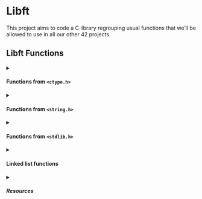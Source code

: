 # Libft
This project aims to code a C library regrouping usual functions that we’ll be allowed to use in all our other 42 projects.

## Libft Functions
<details>
  <summary>
    
#### Functions from `<ctype.h>`
  </summary>
  
- [`ft_isalpha`](https://github.com/alex81131/42-Cursus/blob/main/Libft/ctype.h/ft_isalpha.c) - checks for an alphabetic character.
- [`ft_isdigit`](https://github.com/alex81131/42-Cursus/blob/main/Libft/ctype.h/ft_isdigit.c) - checks for a digit (0 through 9).
- [`ft_isalnum`](https://github.com/alex81131/42-Cursus/blob/main/Libft/ctype.h/ft_isalnum.c) - checks for an alphanumeric character.
- [`ft_isascii`](https://github.com/alex81131/42-Cursus/blob/main/Libft/ctype.h/ft_isascii.c) - checks whether c fits into the ASCII character set.
- [`ft_isprint`](https://github.com/alex81131/42-Cursus/blob/main/Libft/ctype.h/ft_isprint.c) - checks for any printable character.
- [`ft_toupper`](https://github.com/alex81131/42-Cursus/blob/main/Libft/ctype.h/ft_toupper.c) - convert char to uppercase.
- [`ft_tolower`](https://github.com/alex81131/42-Cursus/blob/main/Libft/ctype.h/ft_tolower.c) - convert char to lowercase.
</details>
<details>
  <summary>
    
#### Functions from `<string.h>`
  </summary>

- [`ft_memset`](https://github.com/alex81131/42-Cursus/blob/main/Libft/string.h/ft_memset.c) - fill memory with a constant byte.
- [`ft_strlen`](https://github.com/alex81131/42-Cursus/blob/main/Libft/string.h/ft_strlen.c) - calculate the length of a string.
- [`ft_bzero`](https://github.com/alex81131/42-Cursus/blob/main/Libft/string.h/ft_bzero.c) - zero a byte string.
- [`ft_memcpy`](https://github.com/alex81131/42-Cursus/blob/main/Libft/string.h/ft_memcpy.c) - copy memory area.
- [`ft_memmove`](https://github.com/alex81131/42-Cursus/blob/main/Libft/string.h/ft_memmove.c) - copy memory area.
- [`ft_strlcpy`](https://github.com/alex81131/42-Cursus/blob/main/Libft/string.h/ft_strlcpy.c) - copy string to an specific size.
- [`ft_strlcat`](https://github.com/alex81131/42-Cursus/blob/main/Libft/string.h/ft_strlcat.c) - concatenate string to an specific size.
- [`ft_strchr`](https://github.com/alex81131/42-Cursus/blob/main/Libft/string.h/ft_strchr.c) - locate character in string.
- [`ft_strrchr`](https://github.com/alex81131/42-Cursus/blob/main/Libft/string.h/ft_strrchr.c) - locate character in string.
- [`ft_strcmp`](https://github.com/alex81131/42-Cursus/blob/main/Libft/string.h/ft_strcmp.c) - compare two strings.
- [`ft_strncmp`](https://github.com/alex81131/42-Cursus/blob/main/Libft/string.h/ft_strncmp.c) - compare two strings.
- [`ft_memchr`](https://github.com/alex81131/42-Cursus/blob/main/Libft/string.h/ft_memchr.c) - scan memory for a character.
- [`ft_memcmp`](https://github.com/alex81131/42-Cursus/blob/main/Libft/string.h/ft_memcmp.c) - compare memory areas.
- [`ft_strnstr`](https://github.com/alex81131/42-Cursus/blob/main/Libft/string.h/ft_strnstr.c) - locate a substring in a string.
- [`ft_strdup`](https://github.com/alex81131/42-Cursus/blob/main/Libft/string.h/ft_strdup.c) - creates a duplicate for the string passed as parameter.
</details>
<details>
  <summary>
    
#### Functions from `<stdlib.h>`
  </summary>

- [`ft_atoi`](https://github.com/alex81131/42-Cursus/blob/main/Libft/stdlib.h/ft_atoi.c) - convert a string to an integer.
- [`ft_calloc`](https://github.com/alex81131/42-Cursus/blob/main/Libft/stdlib.h/ft_calloc.c) - allocates memory and sets its bytes' values to 0.

### Non-standard functions
- [`ft_substr`](https://github.com/alex81131/42-Cursus/blob/main/Libft/Non-standard%20functions/ft_substr.c) - returns a substring from a string.
- [`ft_strjoin`](https://github.com/alex81131/42-Cursus/blob/main/Libft/Non-standard%20functions/ft_strjoin.c) - concatenates two strings.
- [`ft_strtrim`](https://github.com/alex81131/42-Cursus/blob/main/Libft/Non-standard%20functions/ft_strtrim.c) - trims the beginning and end of string with specific set of chars.
- [`ft_split`](https://github.com/alex81131/42-Cursus/blob/main/Libft/Non-standard%20functions/ft_split.c) - splits a string using a char as parameter.
- [`ft_itoa`](https://github.com/alex81131/42-Cursus/blob/main/Libft/Non-standard%20functions/ft_itoa.c) - converts a number into a string.
- [`ft_strmapi`](https://github.com/alex81131/42-Cursus/blob/main/Libft/Non-standard%20functions/ft_strmapi.c) - applies a function to each character of a string.
- [`ft_striteri`](https://github.com/alex81131/42-Cursus/blob/main/Libft/Non-standard%20functions/ft_striteri.c) - applies a function to each character of a string.
- [`ft_putchar_fd`](https://github.com/alex81131/42-Cursus/blob/main/Libft/Non-standard%20functions/ft_putchar_fd.c) - output a char to a file descriptor.
- [`ft_putstr_fd`](https://github.com/alex81131/42-Cursus/blob/main/Libft/Non-standard%20functions/ft_putstr_fd.c) - output a string to a file descriptor.
- [`ft_putendl_fd`](https://github.com/alex81131/42-Cursus/blob/main/Libft/Non-standard%20functions/ft_putendl_fd.c) - output a string to a file descriptor, followed by a new line.
- [`ft_putnbr_fd`](https://github.com/alex81131/42-Cursus/blob/main/Libft/Non-standard%20functions/ft_putnbr_fd.c) - output a number to a file descriptor.
</details>
<details>
  <summary>
    
#### Linked list functions
  </summary>
  
- [`ft_lstnew`](https://github.com/alex81131/42-Cursus/blob/main/Libft/Linked%20list%20functions/ft_lstnew_bonus.c) - creates a new list element.
- [`ft_lstadd_front`](https://github.com/alex81131/42-Cursus/blob/main/Libft/Linked%20list%20functions/ft_lstadd_front_bonus.c) - adds an element at the beginning of a list.
- [`ft_lstsize`](https://github.com/alex81131/42-Cursus/blob/main/Libft/Linked%20list%20functions/ft_lstsize_bonus.c) - counts the number of elements in a list.
- [`ft_lstlast`](https://github.com/alex81131/42-Cursus/blob/main/Libft/Linked%20list%20functions/ft_lstlast_bonus.c) - returns the last element of the list.
- [`ft_lstadd_back`](https://github.com/alex81131/42-Cursus/blob/main/Libft/Linked%20list%20functions/ft_lstadd_back_bonus.c) - adds an element at the end of a list.
- [`ft_lstdelone`](https://github.com/alex81131/42-Cursus/blob/main/Libft/Linked%20list%20functions/ft_lstdelone_bonus.c) - deletes and free list.
- [`ft_lstclear`](https://github.com/alex81131/42-Cursus/blob/main/Libft/Linked%20list%20functions/ft_lstclear_bonus.c) - deletes and free list.
- [`ft_lstiter`](https://github.com/alex81131/42-Cursus/blob/main/Libft/Linked%20list%20functions/ft_lstiter_bonus.c) - applies a function to each element of a list.
- [`ft_lstmap`](https://github.com/alex81131/42-Cursus/blob/main/Libft/Linked%20list%20functions/ft_lstmap_bonus.c) - applies a function to each element of a list.
</details>
<details>
  <summary>
    
##### Resources
  </summary>
  
1. https://github.com/48d31kh413k/1337-Libft-42
2. https://github.com/pasqualerossi/Libft?tab=readme-ov-file#functions-from-ctypeh
</details>
